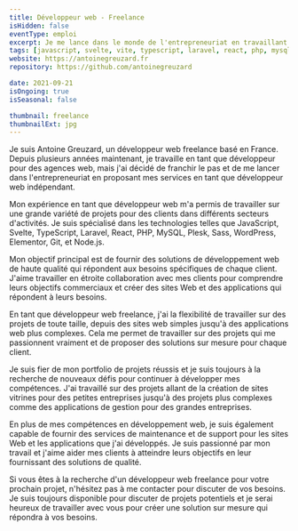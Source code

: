 ```yaml
---
title: Développeur web - Freelance
isHidden: false
eventType: emploi
excerpt: Je me lance dans le monde de l'entrepreneuriat en travaillant pour des agences web.
tags: [javascript, svelte, vite, typescript, laravel, react, php, mysql, plesk, sass, wordpress, elementor, git, nodedotjs, bootstrap, tailwindcss, phpstorm, roots, netlify, cloudflare]
website: https://antoinegreuzard.fr
repository: https://github.com/antoinegreuzard

date: 2021-09-21
isOngoing: true
isSeasonal: false

thumbnail: freelance
thumbnailExt: jpg
---
```


Je suis Antoine Greuzard, un développeur web freelance basé en France. Depuis plusieurs années maintenant, je travaille
en tant que développeur pour des agences web, mais j'ai décidé de franchir le pas et de me lancer dans l'entrepreneuriat
en proposant mes services en tant que développeur web indépendant.

Mon expérience en tant que développeur web m'a permis de travailler sur une grande variété de projets pour des clients
dans différents secteurs d'activités. Je suis spécialisé dans les technologies telles que JavaScript, Svelte,
TypeScript, Laravel, React, PHP, MySQL, Plesk, Sass, WordPress, Elementor, Git, et Node.js.

Mon objectif principal est de fournir des solutions de développement web de haute qualité qui répondent aux besoins
spécifiques de chaque client. J'aime travailler en étroite collaboration avec mes clients pour comprendre leurs
objectifs commerciaux et créer des sites Web et des applications qui répondent à leurs besoins.

En tant que développeur web freelance, j'ai la flexibilité de travailler sur des projets de toute taille, depuis des
sites web simples jusqu'à des applications web plus complexes. Cela me permet de travailler sur des projets qui me
passionnent vraiment et de proposer des solutions sur mesure pour chaque client.

Je suis fier de mon portfolio de projets réussis et je suis toujours à la recherche de nouveaux défis pour continuer à
développer mes compétences. J'ai travaillé sur des projets allant de la création de sites vitrines pour des petites
entreprises jusqu'à des projets plus complexes comme des applications de gestion pour des grandes entreprises.

En plus de mes compétences en développement web, je suis également capable de fournir des services de maintenance et de
support pour les sites Web et les applications que j'ai développés. Je suis passionné par mon travail et j'aime aider
mes clients à atteindre leurs objectifs en leur fournissant des solutions de qualité.

Si vous êtes à la recherche d'un développeur web freelance pour votre prochain projet, n'hésitez pas à me contacter pour
discuter de vos besoins. Je suis toujours disponible pour discuter de projets potentiels et je serai heureux de
travailler avec vous pour créer une solution sur mesure qui répondra à vos besoins.
